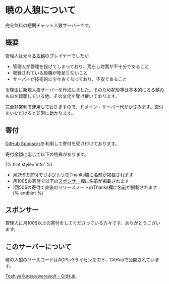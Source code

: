 # 暁の人狼について



完全無料の短期チャット人狼サーバーです。


## 概要

管理人は元々[るる鯖](https://ruru-jinro.net/)のプレイヤーでしたが

* 管理人が管理を投げてしまっており、荒らし対策が不十分であること
* 収録されている役職が物足りないこと
* サーバーが技術的に少々古くなっており、不安であること

を理由に新規人狼サーバーを作成しました。そのため配役等は基本的にるる鯖のものを踏襲している他、その文化を受け継いでおります。

完全非営利で運用しておりますので、ドメイン・サーバー代がかさみます。[寄付](#寄付)をいただけると非常に助かります。


## 寄付

[GitHub Sponsors](https://github.com/sponsors/ToshiyaKurose)を利用して寄付を受け付けております。

寄付金額に応じて以下の特典があります。

{% hint style='info' %}
* 月25$の寄付で[リポジトリ](https://github.com/ToshiyaKurose/werewolf)のThanks欄に名前が掲載されます
* 月100$の寄付で以下の[スポンサー](#スポンサー)欄に名前が掲載されます
* 1回50$の寄付で直後のリリースノートのThanks欄に名前が掲載されます
{% endhint %}


## スポンサー

管理人に月100$以上の寄付をしてくださっている方々です。ありがとうございます。

## このサーバーについて

暁の人狼のソースコードはAGPLv3ライセンスの下、GitHubで公開されています。

[ToshiyaKurose/werewolf - GitHub](https://github.com/ToshiyaKurose/werewolf)
